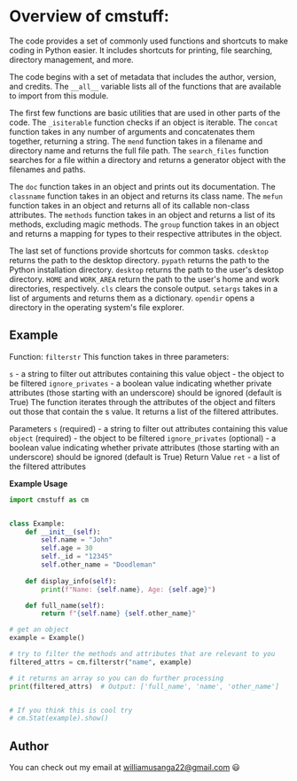 # Overview of cmstuff:

The code provides a set of commonly used functions and shortcuts to make coding in Python easier. It includes shortcuts for printing, file searching, directory management, and more.

The code begins with a set of metadata that includes the author, version, and credits. The `__all__` variable lists all of the functions that are available to import from this module.

The first few functions are basic utilities that are used in other parts of the code. The `_isiterable` function checks if an object is iterable. The `concat` function takes in any number of arguments and concatenates them together, returning a string. The `mend` function takes in a filename and directory name and returns the full file path. The `search_files` function searches for a file within a directory and returns a generator object with the filenames and paths.

The `doc` function takes in an object and prints out its documentation. The `classname` function takes in an object and returns its class name. The `mefun` function takes in an object and returns all of its callable non-class attributes. The `methods` function takes in an object and returns a list of its methods, excluding magic methods. The `group` function takes in an object and returns a mapping for types to their respective attributes in the object.

The last set of functions provide shortcuts for common tasks. `cdesktop` returns the path to the desktop directory. `pypath` returns the path to the Python installation directory. `desktop` returns the path to the user's desktop directory. `HOME` and `WORK_AREA` return the path to the user's home and work directories, respectively. `cls` clears the console output. `setargs` takes in a list of arguments and returns them as a dictionary. `opendir` opens a directory in the operating system's file explorer.



## Example


Function: `filterstr`
This function takes in three parameters:

`s` - a string to filter out attributes containing this value
object - the object to be filtered
`ignore_privates` - a boolean value indicating whether private attributes (those starting with an underscore) should be ignored (default is True)
The function iterates through the attributes of the object and filters out those that contain the s value. It returns a list of the filtered attributes.

Parameters
`s` (required) - a string to filter out attributes containing this value
`object` (required) - the object to be filtered
`ignore_privates` (optional) - a boolean value indicating whether private attributes (those starting with an underscore) should be ignored (default is True)
Return Value
`ret` - a list of the filtered attributes

**Example Usage**


```python
import cmstuff as cm


class Example:
    def __init__(self):
        self.name = "John"
        self.age = 30
        self._id = "12345"
        self.other_name = "Doodleman"
        
    def display_info(self):
        print(f"Name: {self.name}, Age: {self.age}")

    def full_name(self):
        return f"{self.name} {self.other_name}"

# get an object
example = Example()

# try to filter the methods and attributes that are relevant to you
filtered_attrs = cm.filterstr("name", example)

# it returns an array so you can do further processing
print(filtered_attrs)  # Output: ['full_name', 'name', 'other_name']


# If you think this is cool try 
# cm.Stat(example).show()
```


## Author
  You can check out my email at williamusanga22@gmail.com :smiley:



